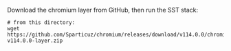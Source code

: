 Download the chromium layer from GitHub, then run the SST stack:

```
# from this directory:
wget https://github.com/Sparticuz/chromium/releases/download/v114.0.0/chromium-v114.0.0-layer.zip
```
